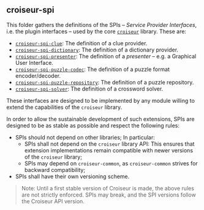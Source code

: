 <!--
SPDX-FileCopyrightText: 2023 Antoine Belvire
SPDX-License-Identifier: GPL-3.0-or-later
-->

## croiseur-spi

This folder gathers the definitions of the SPIs – _Service Provider Interfaces_, i.e. the plugin
interfaces – used by the core [`croiseur`](../croiseur/README.md) library. These are:

* [`croiseur-spi-clue`](croiseur-spi-clue): The definition of a clue provider.
* [`croiseur-spi-dictionary`](croiseur-spi-dictionary): The definition of a dictionary
  provider.
* [`croiseur-spi-presenter`](croiseur-spi-presenter): The definition of a _presenter_ – e.g. a
  Graphical User Interface.
* [`croiseur-spi-puzzle-codec`](croiseur-spi-puzzle-codec): The definition of a puzzle format
  encoder/decoder.
* [`croiseur-spi-puzzle-repository`](croiseur-spi-puzzle-repository): The definition of a puzzle
  repository.
* [`croiseur-spi-solver`](croiseur-spi-solver): The definition of a crossword solver.

These interfaces are designed to be implemented by any module willing to extend the capabilities of
the `croiseur` library.

In order to allow the sustainable development of such extensions, SPIs are designed to be as
stable as possible and respect the following rules:

* SPIs should not depend on other libraries; In particular:
    * SPIs shall not depend on the `croiseur` library API: This ensures that extension
      implementations remain compatible with newer versions of the `croiseur` library;
    * SPIs may depend on `croiseur-common`, as `croiseur-common` strives for backward
      compatibility;
* SPIs shall have their own versioning scheme.

> Note: Until a first stable version of Croiseur is made, the above rules are not strictly enforced.
> SPIs may break, and the SPI versions follow the Croiseur API version.